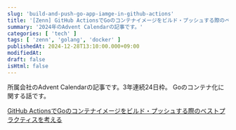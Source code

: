 ```yaml
---
slug: 'build-and-push-go-app-iamge-in-github-actions'
title: '[Zenn] GitHub ActionsでGoのコンテナイメージをビルド・プッシュする際のベストプラクティスを考える'
summary: '2024年のAdvent Calendarの記事です。'
categories: [ 'tech' ]
tags: [ 'zenn', 'golang', 'docker' ]
publishedAt: 2024-12-28T13:10:00.000+09:00
modifiedAt:
draft: false
isHtml: false
---
```


所属会社のAdvent Calendarの記事です。3年連続24日枠。
Goのコンテナ化に関する話です。

[GitHub ActionsでGoのコンテナイメージをビルド・プッシュする際のベストプラクティスを考える](https://zenn.dev/micin/articles/build-and-push-go-app-iamge-in-github-actions)

